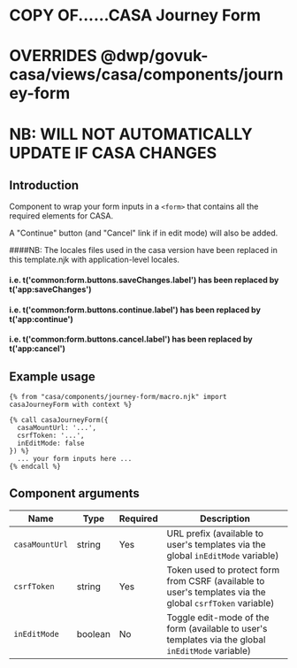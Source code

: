 # COPY OF......CASA Journey Form

# OVERRIDES @dwp/govuk-casa/views/casa/components/journey-form
# NB: WILL NOT AUTOMATICALLY UPDATE IF CASA CHANGES

## Introduction

Component to wrap your form inputs in a `<form>` that contains all the required elements for CASA.

A "Continue" button (and "Cancel" link if in edit mode) will also be added.

####NB: The locales files used in the casa version have been replaced in this template.njk with application-level locales.
#### i.e. t('common:form.buttons.saveChanges.label') has been replaced by t('app:saveChanges')
#### i.e. t('common:form.buttons.continue.label') has been replaced by t('app:continue')
#### i.e. t('common:form.buttons.cancel.label') has been replaced by t('app:cancel')

## Example usage

```
{% from "casa/components/journey-form/macro.njk" import casaJourneyForm with context %}

{% call casaJourneyForm({
  casaMountUrl: '...',
  csrfToken: '...',
  inEditMode: false
}) %}
  ... your form inputs here ...
{% endcall %}
```

## Component arguments

| Name | Type | Required | Description |
|------|------|----------|-------------|
| `casaMountUrl` | string | Yes | URL prefix (available to user's templates via the global `inEditMode` variable) |
| `csrfToken` | string | Yes | Token used to protect form from CSRF (available to user's templates via the global `csrfToken` variable) |
| `inEditMode` | boolean | No | Toggle edit-mode of the form (available to user's templates via the global `inEditMode` variable) |
